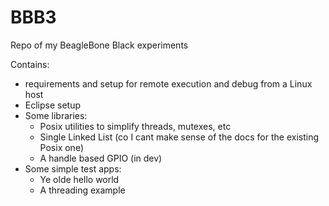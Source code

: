# BBB3
Repo of my BeagleBone Black experiments

Contains:
- requirements and setup for remote execution and debug from a Linux host
- Eclipse setup
- Some libraries:
  - Posix utilities to simplify threads, mutexes, etc
  - Single Linked List (co I cant make sense of the docs for the existing Posix one)
  - A handle based GPIO (in dev)
 - Some simple test apps:
   - Ye olde hello world
   - A threading example
